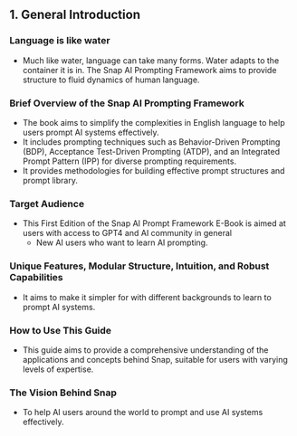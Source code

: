 ## 1. General Introduction

### Language is like water
- Much like water, language can take many forms. Water adapts to the container it is in. The Snap AI Prompting Framework aims to provide structure to fluid dynamics of human language.

### Brief Overview of the Snap AI Prompting Framework

- The book aims to simplify the complexities in English language to help users prompt AI systems effectively.
- It includes prompting techniques such as Behavior-Driven Prompting (BDP), Acceptance Test-Driven Prompting (ATDP), and an Integrated Prompt Pattern (IPP) for diverse prompting requirements.
- It provides methodologies for building effective prompt structures and prompt library.

### Target Audience
- This First Edition of the Snap AI Prompt Framework E-Book is aimed at users with access to GPT4 and AI community in general
  - New AI users who want to learn AI prompting.

### Unique Features, Modular Structure, Intuition, and Robust Capabilities

- It aims to make it simpler for with different backgrounds to learn to prompt AI systems.

### How to Use This Guide

- This guide aims to provide a comprehensive understanding of the applications and concepts behind Snap, suitable for users with varying levels of expertise. 

### The Vision Behind Snap

- To help AI users around the world to prompt and use AI systems effectively.
